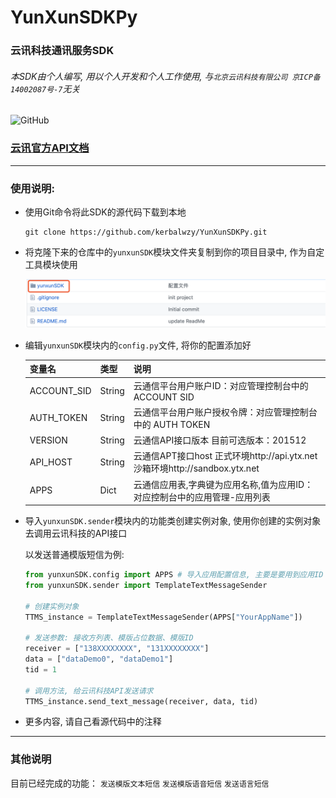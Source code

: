 # YunXunSDKPy
### 云讯科技通讯服务SDK

###### 本SDK由个人编写, 用以个人开发和个人工作使用, 与`北京云讯科技有限公司 京ICP备14002087号-7`无关

![GitHub](https://img.shields.io/github/license/kerbalwzy/YunXunSDKPy.svg?color=green&logo=python&logoColor=yellow&style=flat-square)

### [云讯官方API文档](http://console.ytx.net/FileDetails/FileAccessGuide)

----
### 使用说明:

- 使用Git命令将此SDK的源代码下载到本地

  ```
  git clone https://github.com/kerbalwzy/YunXunSDKPy.git
  ```

- 将克隆下来的仓库中的`yunxunSDK`模块文件夹复制到你的项目目录中, 作为自定工具模块使用

  ![image-20190711111819409](https://github.com/kerbalwzy/DailyEssay/blob/master/media/yunxunsdk/image-20190711111819409.png)

- 编辑`yunxunSDK`模块内的`config.py`文件, 将你的配置添加好

  | 变量名      | 类型   | 说明                                                         |
  | ----------- | ------ | ------------------------------------------------------------ |
  | ACCOUNT_SID | String | 云通信平台用户账户ID：对应管理控制台中的 ACCOUNT SID         |
  | AUTH_TOKEN  | String | 云通信平台用户账户授权令牌：对应管理控制台中的 AUTH TOKEN    |
  | VERSION     | String | 云通信API接口版本 目前可选版本：201512                       |
  | API_HOST    | String | 云通信APT接口host 正式环境http://api.ytx.net 沙箱环境http://sandbox.ytx.net |
  | APPS        | Dict   | 云通信应用表,字典键为应用名称,值为应用ID：对应控制台中的应用管理-应用列表 |

- 导入`yunxunSDK.sender`模块内的功能类创建实例对象, 使用你创建的实例对象去调用云讯科技的API接口

  以发送普通模版短信为例:

  ```python
  from yunxunSDK.config import APPS	# 导入应用配置信息, 主要是要用到应用ID
  from yunxunSDK.sender import TemplateTextMessageSender
  
  # 创建实例对象
  TTMS_instance = TemplateTextMessageSender(APPS["YourAppName"])
  
  # 发送参数: 接收方列表、模版占位数据、模版ID
  receiver = ["138XXXXXXXX", "131XXXXXXXX"]
  data = ["dataDemo0", "dataDemo1"]
  tid = 1
  
  # 调用方法, 给云讯科技API发送请求
  TTMS_instance.send_text_message(receiver, data, tid)
  ```

- 更多内容, 请自己看源代码中的注释
----
### 其他说明
目前已经完成的功能：
`发送模版文本短信`
`发送模版语音短信`
`发送语言短信`







